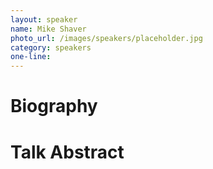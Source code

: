 ```yaml
---
layout: speaker
name: Mike Shaver
photo_url: /images/speakers/placeholder.jpg
category: speakers
one-line:
---
```


Biography
====
Talk Abstract
=============
